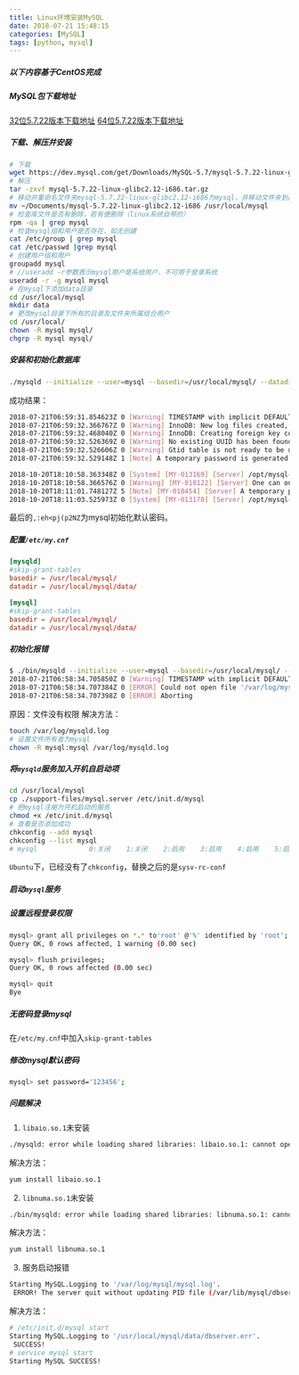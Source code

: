 ```yaml
---
title: Linux环境安装MySQL
date: 2018-07-21 15:48:15
categories: [MySQL]
tags: [python, mysql]
---
```


##### 以下内容基于CentOS完成

##### MySQL包下载地址
[32位5.7.22版本下载地址](https://dev.mysql.com/get/Downloads/MySQL-5.7/mysql-5.7.22-linux-glibc2.12-i686.tar.gz)
[64位5.7.22版本下载地址](https://dev.mysql.com/get/Downloads/MySQL-5.7/mysql-5.7.22-linux-glibc2.12-x86_64.tar.gz)

  <!--more-->

##### 下载、解压并安装
```bash
# 下载
wget https://dev.mysql.com/get/Downloads/MySQL-5.7/mysql-5.7.22-linux-glibc2.12-i686.tar.gz
# 解压
tar -zxvf mysql-5.7.22-linux-glibc2.12-i686.tar.gz
# 移动并重命名文件夹mysql-5.7.22-linux-glibc2.12-i686为mysql，并移动文件夹到/usr/local/
mv ~/Documents/mysql-5.7.22-linux-glibc2.12-i686 /usr/local/mysql
# 检查库文件是否有删除，若有便删除（linux系统自带的）
rpm -qa | grep mysql
# 检查mysql组和用户是否存在，如无创建
cat /etc/group | grep mysql
cat /etc/passwd |grep mysql
# 创建用户组和用户
groupadd mysql
# //useradd -r参数表示mysql用户是系统用户，不可用于登录系统
useradd -r -g mysql mysql
# 在mysql下添加data目录
cd /usr/local/mysql
mkdir data
# 更改mysql目录下所有的目录及文件夹所属组合用户
cd /usr/local/
chown -R mysql mysql/
chgrp -R mysql mysql/
```

##### 安装和初始化数据库
```bash
./mysqld --initialize --user=mysql --basedir=/usr/local/mysql/ --datadir=/usr/local/mysql/data/
```
成功结果：
```bash
2018-07-21T06:59:31.854623Z 0 [Warning] TIMESTAMP with implicit DEFAULT value is deprecated. Please use --explicit_defaults_for_timestamp server option (see documentation for more details).
2018-07-21T06:59:32.366767Z 0 [Warning] InnoDB: New log files created, LSN=45790
2018-07-21T06:59:32.468040Z 0 [Warning] InnoDB: Creating foreign key constraint system tables.
2018-07-21T06:59:32.526369Z 0 [Warning] No existing UUID has been found, so we assume that this is the first time that this server has been started. Generating a new UUID: 9ec0b2b8-8cb3-11e8-b9c4-f022d6ce8326.
2018-07-21T06:59:32.526606Z 0 [Warning] Gtid table is not ready to be used. Table 'mysql.gtid_executed' cannot be opened.
2018-07-21T06:59:32.529148Z 1 [Note] A temporary password is generated for root@localhost: ,:eh<pj(p2NZ
```
```bash
2018-10-20T18:10:58.363348Z 0 [System] [MY-013169] [Server] /opt/mysql-8.0.12-linux-glibc2.12-x86_64/bin/mysqld (mysqld 8.0.12) initializing of server in progress as process 12636
2018-10-20T18:10:58.366576Z 0 [Warning] [MY-010122] [Server] One can only use the --user switch if running as root
2018-10-20T18:11:01.748127Z 5 [Note] [MY-010454] [Server] A temporary password is generated for root@localhost: &h3Th88Lwx5f
2018-10-20T18:11:03.525973Z 0 [System] [MY-013170] [Server] /opt/mysql-8.0.12-linux-glibc2.12-x86_64/bin/mysqld (mysqld 8.0.12) initializing of server has completed
```

最后的``,:eh<pj(p2NZ``为mysql初始化默认密码。

##### 配置``/etc/my.cnf``
```cnf
[mysqld]
#skip-grant-tables
basedir = /usr/local/mysql/
datadir = /usr/local/mysql/data/

[mysql]
#skip-grant-tables
basedir = /usr/local/mysql/
datadir = /usr/local/mysql/data/
```


##### 初始化报错
```bash
$ ./bin/mysqld --initialize --user=mysql --basedir=/usr/local/mysql/ --datadir=/usr/local/mysql/data/
2018-07-21T06:58:34.705850Z 0 [Warning] TIMESTAMP with implicit DEFAULT value is deprecated. Please use --explicit_defaults_for_timestamp server option (see documentation for more details).
2018-07-21T06:58:34.707384Z 0 [ERROR] Could not open file '/var/log/mysqld.log' for error logging: Permission denied
2018-07-21T06:58:34.707398Z 0 [ERROR] Aborting
```
原因：文件没有权限
解决方法：
```bash
touch /var/log/mysqld.log
# 设置文件所有者为mysql
chown -R mysql:mysql /var/log/mysqld.log
```

##### 将``mysqld``服务加入开机自启动项
```bash
cd /usr/local/mysql
cp ./support-files/mysql.server /etc/init.d/mysql
# 把mysql注册为开机启动的服务
chmod +x /etc/init.d/mysql
# 查看是否添加成功
chkconfig --add mysql
chkconfig --list mysql
# mysql          	0:关闭	1:关闭	2:启用	3:启用	4:启用	5:启用	6:关闭
```
``Ubuntu``下，已经没有了``chkconfig``，替换之后的是``sysv-rc-conf``

##### 启动``mysql``服务





##### 设置远程登录权限
```bash
mysql> grant all privileges on *.* to'root' @'%' identified by 'root';
Query OK, 0 rows affected, 1 warning (0.00 sec)

mysql> flush privileges;
Query OK, 0 rows affected (0.00 sec)

mysql> quit
Bye
```

##### 无密码登录mysql
在``/etc/my.cnf``中加入``skip-grant-tables``

##### 修改mysql默认密码
```bash
mysql> set password='123456';
```

##### 问题解决
1. ``libaio.so.1``未安装
```bash
./mysqld: error while loading shared libraries: libaio.so.1: cannot open shared object file: No such file or directory
```
解决方法：
```bash
yum install libaio.so.1
```
2. ``libnuma.so.1``未安装
```bash
./bin/mysqld: error while loading shared libraries: libnuma.so.1: cannot open shared object file: No such file or directory
```
解决方法：
```bash
yum install libnuma.so.1
```
3. 服务启动报错
```bash
Starting MySQL.Logging to '/var/log/mysql/mysql.log'.
 ERROR! The server quit without updating PID file (/var/lib/mysql/dbserver.pid).
```
解决方法：
```bash
# /etc/init.d/mysql start 
Starting MySQL.Logging to '/usr/local/mysql/data/dbserver.err'.
 SUCCESS! 
# service mysql start
Starting MySQL SUCCESS! 
```